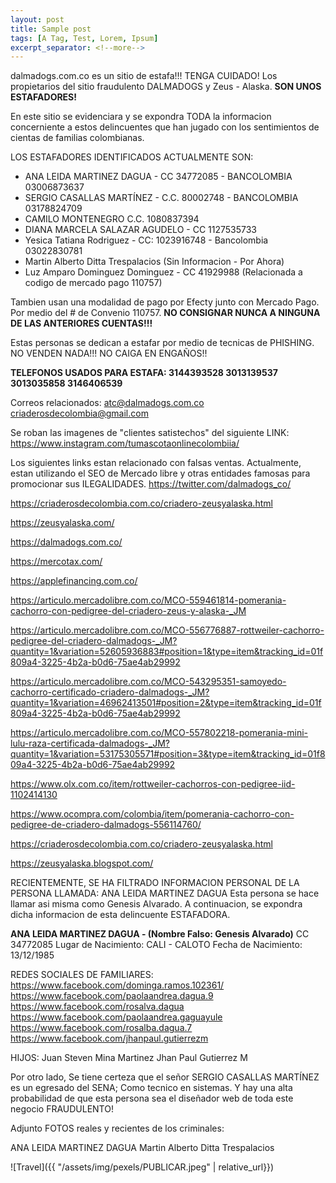 ```yaml
---
layout: post
title: Sample post
tags: [A Tag, Test, Lorem, Ipsum]
excerpt_separator: <!--more-->
---
```


dalmadogs.com.co es un sitio de estafa!!!
TENGA CUIDADO!
Los propietarios del sitio fraudulento DALMADOGS y Zeus - Alaska.
**SON UNOS ESTAFADORES!**

En este sitio se evidenciara y se expondra TODA la informacion concerniente a estos delincuentes que han jugado con los sentimientos de cientas de familias colombianas.

LOS ESTAFADORES IDENTIFICADOS ACTUALMENTE SON:
  * ANA LEIDA MARTINEZ DAGUA - CC 34772085 - BANCOLOMBIA 03006873637
  * SERGIO CASALLAS MARTÍNEZ - C.C. 80002748 - BANCOLOMBIA 03178824709
  * CAMILO MONTENEGRO C.C. 1080837394
  * DIANA MARCELA SALAZAR AGUDELO - CC 1127535733
  * Yesica Tatiana Rodriguez - CC: 1023916748 - Bancolombia 03022830781
  * Martin Alberto Ditta Trespalacios (Sin Informacion - Por Ahora)
  * Luz Amparo Dominguez Dominguez - CC 41929988 (Relacionada a codigo de mercado pago 110757) 

Tambien usan una modalidad de pago por Efecty junto con Mercado Pago.
Por medio del # de Convenio 110757.
**NO CONSIGNAR NUNCA A NINGUNA DE LAS ANTERIORES CUENTAS!!!**

Estas personas se dedican a estafar por medio de tecnicas de PHISHING.
NO VENDEN NADA!!!
NO CAIGA EN ENGAÑOS!!


**TELEFONOS USADOS PARA ESTAFA:
3144393528
3013139537
3013035858
3146406539**

Correos relacionados:
atc@dalmadogs.com.co
criaderosdecolombia@gmail.com

Se roban las imagenes de "clientes satistechos" del siguiente LINK:
https://www.instagram.com/tumascotaonlinecolombiia/

Los siguientes links estan relacionado con falsas ventas.
Actualmente, estan utilizando el SEO de Mercado libre y otras entidades famosas para promocionar sus ILEGALIDADES.
https://twitter.com/dalmadogs_co/

https://criaderosdecolombia.com.co/criadero-zeusyalaska.html

https://zeusyalaska.com/

https://dalmadogs.com.co/

https://mercotax.com/

https://applefinancing.com.co/

https://articulo.mercadolibre.com.co/MCO-559461814-pomerania-cachorro-con-pedigree-del-criadero-zeus-y-alaska-_JM

https://articulo.mercadolibre.com.co/MCO-556776887-rottweiler-cachorro-pedigree-del-criadero-dalmadogs-_JM?quantity=1&variation=52605936883#position=1&type=item&tracking_id=01f809a4-3225-4b2a-b0d6-75ae4ab29992

https://articulo.mercadolibre.com.co/MCO-543295351-samoyedo-cachorro-certificado-criadero-dalmadogs-_JM?quantity=1&variation=46962413501#position=2&type=item&tracking_id=01f809a4-3225-4b2a-b0d6-75ae4ab29992

https://articulo.mercadolibre.com.co/MCO-557802218-pomerania-mini-lulu-raza-certificada-dalmadogs-_JM?quantity=1&variation=53175305571#position=3&type=item&tracking_id=01f809a4-3225-4b2a-b0d6-75ae4ab29992

https://www.olx.com.co/item/rottweiler-cachorros-con-pedigree-iid-1102414130

https://www.ocompra.com/colombia/item/pomerania-cachorro-con-pedigree-de-criadero-dalmadogs-556114760/

https://criaderosdecolombia.com.co/criadero-zeusyalaska.html

https://zeusyalaska.blogspot.com/



RECIENTEMENTE, SE HA FILTRADO INFORMACION PERSONAL DE LA PERSONA LLAMADA: ANA LEIDA MARTINEZ DAGUA
Esta persona se hace llamar asi misma como Genesis Alvarado.
A continuacion, se expondra dicha informacion de esta delincuente ESTAFADORA.

**ANA LEIDA MARTINEZ DAGUA - (Nombre Falso: Genesis Alvarado)**
CC 34772085
Lugar de Nacimiento: CALI - CALOTO
Fecha de Nacimiento: 13/12/1985

REDES SOCIALES DE FAMILIARES: 
https://www.facebook.com/dominga.ramos.102361/
https://www.facebook.com/paolaandrea.dagua.9
https://www.facebook.com/rosalva.dagua
https://www.facebook.com/paolaandrea.gaguayule
https://www.facebook.com/rosalba.dagua.7
https://www.facebook.com/jhanpaul.gutierrezm

HIJOS: 
Juan Steven Mina Martinez 
Jhan Paul Gutierrez M

Por otro lado, Se tiene certeza que el señor SERGIO CASALLAS MARTÍNEZ es un egresado del SENA; Como tecnico en sistemas.
Y hay una alta probabilidad de que esta persona sea el diseñador web de toda este negocio FRAUDULENTO!

Adjunto FOTOS reales y recientes de los criminales:

ANA LEIDA MARTINEZ DAGUA
Martin Alberto Ditta Trespalacios

![Travel]({{ "/assets/img/pexels/PUBLICAR.jpeg" | relative_url}})
